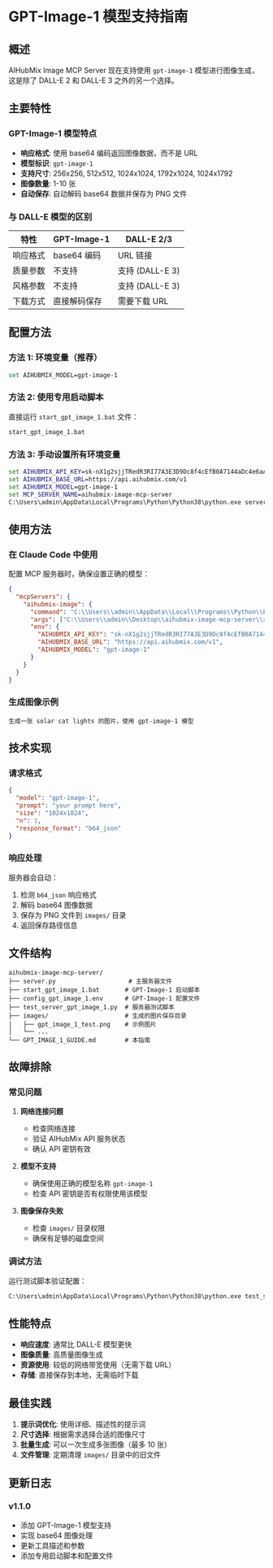 # GPT-Image-1 模型支持指南

## 概述

AIHubMix Image MCP Server 现在支持使用 `gpt-image-1` 模型进行图像生成，这是除了 DALL-E 2 和 DALL-E 3 之外的另一个选择。

## 主要特性

### GPT-Image-1 模型特点
- **响应格式**: 使用 base64 编码返回图像数据，而不是 URL
- **模型标识**: `gpt-image-1`
- **支持尺寸**: 256x256, 512x512, 1024x1024, 1792x1024, 1024x1792
- **图像数量**: 1-10 张
- **自动保存**: 自动解码 base64 数据并保存为 PNG 文件

### 与 DALL-E 模型的区别
| 特性 | GPT-Image-1 | DALL-E 2/3 |
|------|-------------|------------|
| 响应格式 | base64 编码 | URL 链接 |
| 质量参数 | 不支持 | 支持 (DALL-E 3) |
| 风格参数 | 不支持 | 支持 (DALL-E 3) |
| 下载方式 | 直接解码保存 | 需要下载 URL |

## 配置方法

### 方法 1: 环境变量（推荐）

```bash
set AIHUBMIX_MODEL=gpt-image-1
```

### 方法 2: 使用专用启动脚本

直接运行 `start_gpt_image_1.bat` 文件：

```cmd
start_gpt_image_1.bat
```

### 方法 3: 手动设置所有环境变量

```cmd
set AIHUBMIX_API_KEY=sk-nX1g2sjjTRedR3RI77A3E3D9Dc8f4cEfB0A7144aDc4e6aA2
set AIHUBMIX_BASE_URL=https://api.aihubmix.com/v1
set AIHUBMIX_MODEL=gpt-image-1
set MCP_SERVER_NAME=aihubmix-image-mcp-server
C:\Users\admin\AppData\Local\Programs\Python\Python38\python.exe server.py
```

## 使用方法

### 在 Claude Code 中使用

配置 MCP 服务器时，确保设置正确的模型：

```json
{
  "mcpServers": {
    "aihubmix-image": {
      "command": "C:\\Users\\admin\\AppData\\Local\\Programs\\Python\\Python38\\python.exe",
      "args": ["C:\\Users\\admin\\Desktop\\aihubmix-image-mcp-server\\server.py"],
      "env": {
        "AIHUBMIX_API_KEY": "sk-nX1g2sjjTRedR3RI77A3E3D9Dc8f4cEfB0A7144aDc4e6aA2",
        "AIHUBMIX_BASE_URL": "https://api.aihubmix.com/v1",
        "AIHUBMIX_MODEL": "gpt-image-1"
      }
    }
  }
}
```

### 生成图像示例

```
生成一张 solar cat lights 的图片，使用 gpt-image-1 模型
```

## 技术实现

### 请求格式
```json
{
  "model": "gpt-image-1",
  "prompt": "your prompt here",
  "size": "1024x1024",
  "n": 1,
  "response_format": "b64_json"
}
```

### 响应处理
服务器会自动：
1. 检测 `b64_json` 响应格式
2. 解码 base64 图像数据
3. 保存为 PNG 文件到 `images/` 目录
4. 返回保存路径信息

## 文件结构

```
aihubmix-image-mcp-server/
├── server.py                    # 主服务器文件
├── start_gpt_image_1.bat       # GPT-Image-1 启动脚本
├── config_gpt_image_1.env      # GPT-Image-1 配置文件
├── test_server_gpt_image_1.py  # 服务器测试脚本
├── images/                     # 生成的图片保存目录
│   ├── gpt_image_1_test.png    # 示例图片
│   └── ...
└── GPT_IMAGE_1_GUIDE.md        # 本指南
```

## 故障排除

### 常见问题

1. **网络连接问题**
   - 检查网络连接
   - 验证 AIHubMix API 服务状态
   - 确认 API 密钥有效

2. **模型不支持**
   - 确保使用正确的模型名称 `gpt-image-1`
   - 检查 API 密钥是否有权限使用该模型

3. **图像保存失败**
   - 检查 `images/` 目录权限
   - 确保有足够的磁盘空间

### 调试方法

运行测试脚本验证配置：
```cmd
C:\Users\admin\AppData\Local\Programs\Python\Python38\python.exe test_server_gpt_image_1.py
```

## 性能特点

- **响应速度**: 通常比 DALL-E 模型更快
- **图像质量**: 高质量图像生成
- **资源使用**: 较低的网络带宽使用（无需下载 URL）
- **存储**: 直接保存到本地，无需临时下载

## 最佳实践

1. **提示词优化**: 使用详细、描述性的提示词
2. **尺寸选择**: 根据需求选择合适的图像尺寸
3. **批量生成**: 可以一次生成多张图像（最多 10 张）
4. **文件管理**: 定期清理 `images/` 目录中的旧文件

## 更新日志

### v1.1.0
- 添加 GPT-Image-1 模型支持
- 实现 base64 图像处理
- 更新工具描述和参数
- 添加专用启动脚本和配置文件

